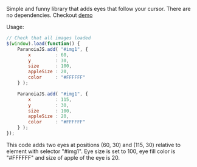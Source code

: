 Simple and funny library that adds eyes that follow your cursor. There are no dependencies. Checkout [demo](https://zlob.github.io/paranoia.js)

Usage:

```javascript
// Check that all images loaded
$(window).load(function() {
    ParanoiaJS.add( "#img1", {
        x         : 60,
        y         : 30,   
        size      : 100,
        appleSize : 20,
        color     : "#FFFFFF"
    } );        

    ParanoiaJS.add( "#img1", {
        x         : 115,
        y         : 30,
        size      : 100,
        appleSize : 20,
        color     : "#FFFFFF"
    } );        
});

```

This code adds two eyes at positions (60, 30) and (115, 30) relative to element with selector "#img1". Eye size is set to 100, eye fill color is "#FFFFFF" and size of apple of the eye is 20.
